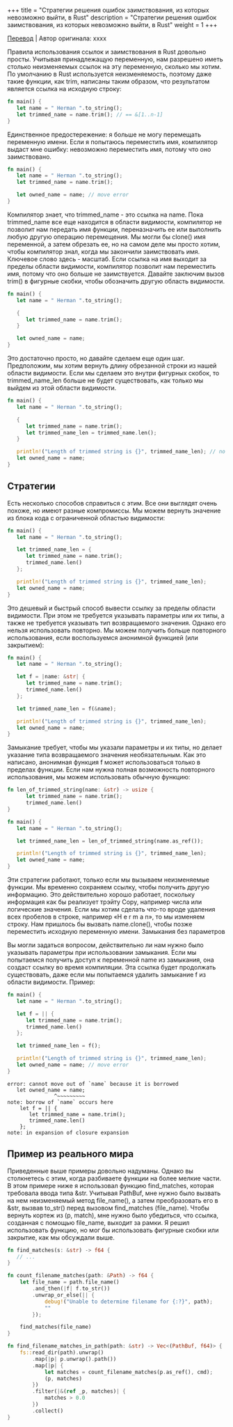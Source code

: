 +++
title = "Стратегии решения ошибок заимствования, из которых невозможно выйти, в Rust"
description = "Стратегии решения ошибок заимствования, из которых невозможно выйти, в Rust"
weight = 1
+++

[Перевод](https://hermanradtke.com/2015/06/09/strategies-for-solving-cannot-move-out-of-borrowing-errors-in-rust.html) | Автор оригинала: xxxx

Правила использования ссылок и заимствования в Rust довольно просты. Учитывая принадлежащую переменную, нам разрешено иметь столько неизменяемых ссылок на эту переменную, сколько мы хотим. По умолчанию в Rust используется неизменяемость, поэтому даже такие функции, как trim, написаны таким образом, что результатом является ссылка на исходную строку: 

```rust
fn main() {
   let name = " Herman ".to_string();
   let trimmed_name = name.trim(); // == &[1..n-1]
}
```

Единственное предостережение: я больше не могу перемещать переменную имени. Если я попытаюсь переместить имя, компилятор выдаст мне ошибку: невозможно переместить имя, потому что оно заимствовано. 

```rust
fn main() {
   let name = " Herman ".to_string();
   let trimmed_name = name.trim();

   let owned_name = name; // move error
}
```

Компилятор знает, что trimmed_name - это ссылка на name. Пока trimmed_name все еще находится в области видимости, компилятор не позволит нам передать имя функции, переназначить ее или выполнить любую другую операцию перемещения. Мы могли бы clone() имя переменной, а затем обрезать ее, но на самом деле мы просто хотим, чтобы компилятор знал, когда мы закончили заимствовать имя. Ключевое слово здесь - масштаб. Если ссылка на имя выходит за пределы области видимости, компилятор позволит нам переместить имя, потому что оно больше не заимствуется. Давайте заключим вызов trim() в фигурные скобки, чтобы обозначить другую область видимости. 

```rust
fn main() {
   let name = " Herman ".to_string();

   {
      let trimmed_name = name.trim();
   }

   let owned_name = name;
}
```

Это достаточно просто, но давайте сделаем еще один шаг. Предположим, мы хотим вернуть длину обрезанной строки из нашей области видимости. Если мы сделаем это внутри фигурных скобок, то trimmed_name_len больше не будет существовать, как только мы выйдем из этой области видимости. 

```rust
fn main() {
   let name = " Herman ".to_string();

   {
      let trimmed_name = name.trim();
      let trimmed_name_len = trimmed_name.len();
   }

   println!("Length of trimmed string is {}", trimmed_name_len); // no such variable error
   let owned_name = name;
}
```

## Стратегии

Есть несколько способов справиться с этим. Все они выглядят очень похоже, но имеют разные компромиссы. Мы можем вернуть значение из блока кода с ограниченной областью видимости: 

```rust
fn main() {
   let name = " Herman ".to_string();

   let trimmed_name_len = {
      let trimmed_name = name.trim();
      trimmed_name.len()
   };

   println!("Length of trimmed string is {}", trimmed_name_len);
   let owned_name = name;
}
```

Это дешевый и быстрый способ вывести ссылку за пределы области видимости. При этом не требуется указывать параметры или их типы, а также не требуется указывать тип возвращаемого значения. Однако его нельзя использовать повторно. Мы можем получить больше повторного использования, если воспользуемся анонимной функцией (или закрытием): 

```rust
fn main() {
   let name = " Herman ".to_string();

   let f = |name: &str| {
      let trimmed_name = name.trim();
      trimmed_name.len()
   };

   let trimmed_name_len = f(&name);

   println!("Length of trimmed string is {}", trimmed_name_len);
   let owned_name = name;
}
```

Замыкание требует, чтобы мы указали параметры и их типы, но делает указание типа возвращаемого значения необязательным. Как это написано, анонимная функция f может использоваться только в пределах функции. Если нам нужна полная возможность повторного использования, мы можем использовать обычную функцию: 

```rust
fn len_of_trimmed_string(name: &str) -> usize {
      let trimmed_name = name.trim();
      trimmed_name.len()
}

fn main() {
   let name = " Herman ".to_string();

   let trimmed_name_len = len_of_trimmed_string(name.as_ref());

   println!("Length of trimmed string is {}", trimmed_name_len);
   let owned_name = name;
}
```

Эти стратегии работают, только если мы вызываем неизменяемые функции. Мы временно сохраняем ссылку, чтобы получить другую информацию. Это действительно хорошо работает, поскольку информация как бы реализует трэйту Copy, например числа или логические значения. Если мы хотим сделать что-то вроде удаления всех пробелов в строке, например «H e r m a n», то мы изменяем строку. Нам пришлось бы вызвать name.clone(), чтобы позже переместить исходную переменную имени.
Замыкания без параметров

Вы могли задаться вопросом, действительно ли нам нужно было указывать параметры при использовании замыкания. Если мы попытаемся получить доступ к переменной name из замыкания, она создаст ссылку во время компиляции. Эта ссылка будет продолжать существовать, даже если мы попытаемся удалить замыкание f из области видимости. Пример: 

```rust
fn main() {
   let name = " Herman ".to_string();

   let f = || {
      let trimmed_name = name.trim();
      trimmed_name.len()
   };

   let trimmed_name_len = f();

   println!("Length of trimmed string is {}", trimmed_name_len);
   let owned_name = name; // move error
}
```
```
error: cannot move out of `name` because it is borrowed
   let owned_name = name;
               ^~~~~~~~~~
note: borrow of `name` occurs here
    let f = || {
       let trimmed_name = name.trim();
       trimmed_name.len()
    };
note: in expansion of closure expansion
```

## Пример из реального мира

Приведенные выше примеры довольно надуманы. Однако вы столкнетесь с этим, когда разбиваете функции на более мелкие части. В этом примере ниже я использовал функцию find_matches, которая требовала ввода типа &str. Учитывая PathBuf, мне нужно было вызвать на нем неизменяемый метод file_name(), а затем преобразовать его в &str, вызвав to_str() перед вызовом find_matches (file_name). Чтобы вернуть кортеж из (p, match), мне нужно было убедиться, что ссылка, созданная с помощью file_name, выходит за рамки. Я решил использовать функцию, но мог бы использовать фигурные скобки или закрытие, как мы обсуждали выше. 

```rust
fn find_matches(s: &str) -> f64 {
   // ...
}

fn count_filename_matches(path: &Path) -> f64 {
    let file_name = path.file_name()
        .and_then(|f| f.to_str())
        .unwrap_or_else(|| {
            debug!("Unable to determine filename for {:?}", path);
            ""
        });

    find_matches(file_name)
}

fn find_filename_matches_in_path(path: &str) -> Vec<(PathBuf, f64)> {
    fs::read_dir(path).unwrap()
        .map(|p| p.unwrap().path())
        .map(|p| {
            let matches = count_filename_matches(p.as_ref(), cmd);
            (p, matches)
        })
        .filter(|&(ref _p, matches)| {
            matches > 0.0
        })
        .collect()
}

```